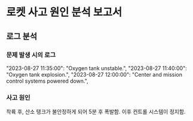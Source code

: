 # 로켓 사고 원인 분석 보고서

## 로그 분석

### 문제 발생 시의 로그
  "2023-08-27 11:35:00": "Oxygen tank unstable.",
  "2023-08-27 11:40:00": "Oxygen tank explosion.",
  "2023-08-27 12:00:00": "Center and mission control systems powered down.",

### 사고 원인

착륙 후, 산소 탱크가 불안정하게 되어 5분 후 폭발함.
이후 컨트롤 시스템이 정지함.